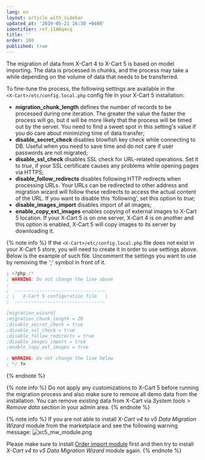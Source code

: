 ```yaml
---
lang: en
layout: article_with_sidebar
updated_at: '2019-05-21 16:30 +0400'
identifier: ref_1IAKq4cq
title: ''
order: 100
published: true
---
```

The migration of data from X-Cart 4 to X-Cart 5 is based on model importing. The data is processed in chunks, and the process may take a while depending on the volume of data that needs to be transferred.

To fine-tune the process, the following settings are available in the `<X‑Cart>/etc/config.local.php` config file in your X-Cart 5 installation:

- **migration_chunk_length** defines the number of records to be processed during one iteration. The greater the value the faster the process will go, but it will be more likely that the process will be timed out by the server. You need to find a sweet spot in this setting's value if you do care about minimizing time of data transfer;
- **disable_secret_check** disables blowfish key check while connecting to DB. Useful when you need to save time and do not care if user passwords are not migrated;
- **disable_ssl_check** disables SSL check for URL-related operations. Set it to _true_, if your SSL certificate causes any problems while opening pages via HTTPS;
- **disable_follow_redirects** disables following HTTP redirects when processing URLs. Your URLs can be redirected to other address and migration wizard will follow these redirects to access the actual content of the URL. If you want to disable this 'following', set this option to _true_;
- **disable_images_import** disables import of all images;
- **enable_copy_ext_images** enables copying of external images to X-Cart 5 location. If your X&#8209;Cart&nbsp;5 is on one server, X&#8209;Cart&nbsp;4 is on another and this option is enabled, X&#8209;Cart&nbsp;5 will copy images to its server by downloading it.

{% note info %}
If the `<X-Cart>/etc/config.local.php` file does not exist in your X-Cart 5 store, you will need to create it in order to use settings above. Below is the example of such file. Uncomment the settings you want to use by removing the ';' symbol in front of it.
```php
; <?php /*
; WARNING: Do not change the line above
;
;  --------------------------------- 
; |   X-Cart 5 configuration file   |
;  --------------------------------- 

[migration_wizard]
;migration_chunk_length = 20
;disable_secret_check = true
;disable_ssl_check = true
;disable_follow_redirects = true
;disable_images_import = true
;enable_copy_ext_images = true

; WARNING: Do not change the line below
; */ ?>
```
{% endnote %}

{% note info %}
Do not apply any customizations to X-Cart 5 before running the migration process and also make sure to remove all demo data from the installation. You can remove existing data from X-Cart via _System tools > Remove data_ section in your admin area.
{% endnote %}

{% note info %}
If you are not able to install _X-Cart v4 to v5 Data Migration Wizard_ module from the marketplace and see the following warning message:
![xc5_mw_module.png]({{site.baseurl}}/attachments/ref_KqsCJNRG/xc5_mw_module.png)

Please make sure to install [Order import module](https://market.x-cart.com/addons/orders-import.html) first and then try to install _X-Cart v4 to v5 Data Migration Wizard_ module again.
{% endnote %}
